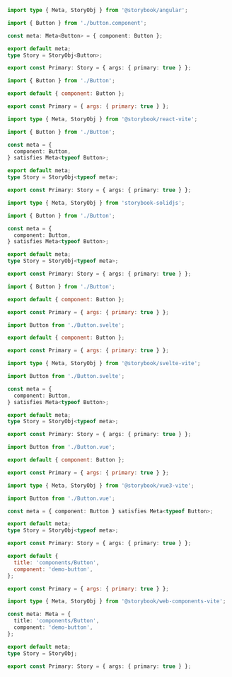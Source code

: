 ```ts filename="CSF 3 - Button.stories.ts" renderer="angular" language="ts"
import type { Meta, StoryObj } from '@storybook/angular';

import { Button } from './button.component';

const meta: Meta<Button> = { component: Button };

export default meta;
type Story = StoryObj<Button>;

export const Primary: Story = { args: { primary: true } };
```

```js filename="CSF 3 - Button.stories.js|jsx" renderer="react" language="js"
import { Button } from './Button';

export default { component: Button };

export const Primary = { args: { primary: true } };
```

```ts filename="CSF 3 - Button.stories.ts|tsx" renderer="react" language="ts"
import type { Meta, StoryObj } from '@storybook/react-vite';

import { Button } from './Button';

const meta = {
  component: Button,
} satisfies Meta<typeof Button>;

export default meta;
type Story = StoryObj<typeof meta>;

export const Primary: Story = { args: { primary: true } };
```

```ts filename="CSF 3 - Button.stories.ts|tsx" renderer="solid" language="ts"
import type { Meta, StoryObj } from 'storybook-solidjs';

import { Button } from './Button';

const meta = {
  component: Button,
} satisfies Meta<typeof Button>;

export default meta;
type Story = StoryObj<typeof meta>;

export const Primary: Story = { args: { primary: true } };
```

```js filename="CSF 3 - Button.stories.js|jsx" renderer="solid" language="js"
import { Button } from './Button';

export default { component: Button };

export const Primary = { args: { primary: true } };
```

```js filename="CSF 3 - Button.stories.js" renderer="svelte" language="js"
import Button from './Button.svelte';

export default { component: Button };

export const Primary = { args: { primary: true } };
```

```ts filename="CSF 3 - Button.stories.ts" renderer="svelte" language="ts"
import type { Meta, StoryObj } from '@storybook/svelte-vite';

import Button from './Button.svelte';

const meta = {
  component: Button,
} satisfies Meta<typeof Button>;

export default meta;
type Story = StoryObj<typeof meta>;

export const Primary: Story = { args: { primary: true } };
```

```js filename="CSF 3 - Button.stories.js" renderer="vue" language="js"
import Button from './Button.vue';

export default { component: Button };

export const Primary = { args: { primary: true } };
```

```ts filename="CSF 3 - Button.stories.ts" renderer="vue" language="ts"
import type { Meta, StoryObj } from '@storybook/vue3-vite';

import Button from './Button.vue';

const meta = { component: Button } satisfies Meta<typeof Button>;

export default meta;
type Story = StoryObj<typeof meta>;

export const Primary: Story = { args: { primary: true } };
```

```js filename="CSF 3 - Button.stories.js" renderer="web-components" language="js"
export default {
  title: 'components/Button',
  component: 'demo-button',
};

export const Primary = { args: { primary: true } };
```

```ts filename="CSF 3 - Button.stories.ts" renderer="web-components" language="ts"
import type { Meta, StoryObj } from '@storybook/web-components-vite';

const meta: Meta = {
  title: 'components/Button',
  component: 'demo-button',
};

export default meta;
type Story = StoryObj;

export const Primary: Story = { args: { primary: true } };
```
